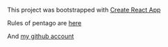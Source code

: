 This project was bootstrapped with [Create React App](https://github.com/facebook/create-react-app)

Rules of pentago are [here](https://en.wikipedia.org/wiki/Pentago)

And [my github account](https://github.com/amosio)
